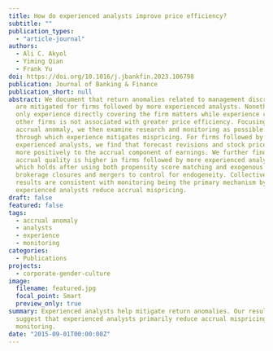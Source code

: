 ```yaml
---
title: How do experienced analysts improve price efficiency?
subtitle: ""
publication_types:
  - "article-journal"
authors:
  - Ali C. Akyol
  - Yiming Qian
  - Frank Yu
doi: https://doi.org/10.1016/j.jbankfin.2023.106798
publication: Journal of Banking & Finance
publication_short: null
abstract: We document that return anomalies related to management discretions
  are mitigated for firms followed by more experienced analysts. Nonetheless,
  only experience directly covering the firm matters while experience covering
  other firms is not associated with greater price efficiency. Focusing on the
  accrual anomaly, we then examine research and monitoring as possible channels
  through which experience mitigates mispricing. For firms followed by more
  experienced analysts, we find that forecast revisions and stock prices respond
  more positively to the accrual component of earnings. We further find that
  accrual quality is higher in firms followed by more experienced analysts,
  which holds after using both propensity score matching and exogenous events of
  brokerage closures and mergers to control for endogeneity. Collectively, our
  results are consistent with monitoring being the primary mechanism by which
  experienced analysts reduce accrual mispricing.
draft: false
featured: false
tags:
  - accrual anomaly
  - analysts
  - experience
  - monitoring
categories:
  - Publications
projects:
  - corporate-gender-culture
image:
  filename: featured.jpg
  focal_point: Smart
  preview_only: true
summary: Experienced analysts help mitigate return anomalies. Our results
  suggest that experienced analysts primarily reduce accrual mispricing through
  monitoring.
date: "2015-09-01T00:00:00Z"
---
```

